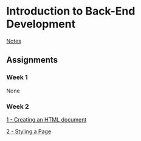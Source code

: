 # Introduction to Back-End Development

[Notes](notes.md)

## Assignments

### Week 1

None

### Week 2

[1 - Creating an HTML document](assignments/createHtmlDoc/README.md)

[2 - Styling a Page](assignments/stylePage/README.md)
